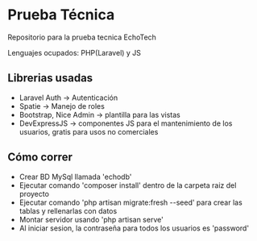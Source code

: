 # Prueba Técnica
Repositorio para la prueba tecnica EchoTech

Lenguajes ocupados: PHP(Laravel) y JS

##  Librerias usadas
- Laravel Auth -> Autenticación
- Spatie -> Manejo de roles
- Bootstrap, Nice Admin -> plantilla para las vistas
- DevExpressJS -> componentes JS para el mantenimiento de los usuarios, gratis para usos no comerciales

##  Cómo correr
- Crear BD MySql llamada 'echodb'
- Ejecutar comando 'composer install' dentro de la carpeta raiz del proyecto
- Ejecutar comando 'php artisan migrate:fresh --seed' para crear las tablas y rellenarlas con datos
- Montar servidor usando 'php artisan serve'
- Al iniciar sesion, la contraseña para todos los usuarios es 'password'
